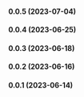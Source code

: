 #### 0.0.5 (2023-07-04)

#### 0.0.4 (2023-06-25)

#### 0.0.3 (2023-06-18)

#### 0.0.2 (2023-06-16)

#### 0.0.1 (2023-06-14)

